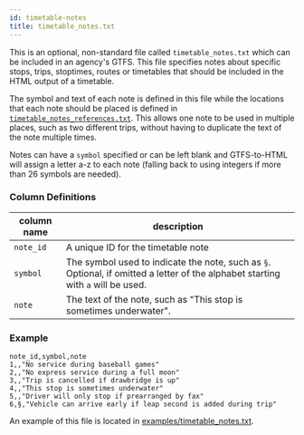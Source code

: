 ```yaml
---
id: timetable-notes
title: timetable_notes.txt
---
```


This is an optional, non-standard file called `timetable_notes.txt` which can be included in an agency's GTFS. This file specifies notes about specific stops, trips, stoptimes, routes or timetables that should be included in the HTML output of a timetable.

The symbol and text of each note is defined in this file while the locations that each note should be placed is defined in [`timetable_notes_references.txt`](/docs/timetable-notes-references). This allows one note to be used in multiple places, such as two different trips, without having to duplicate the text of the note multiple times.

Notes can have a `symbol` specified or can be left blank and GTFS-to-HTML will assign a letter a-z to each note (falling back to using integers if more than 26 symbols are needed).

### Column Definitions

| column name | description |
| ----------- | ----------- |
| `note_id` | A unique ID for the timetable note |
| `symbol` | The symbol used to indicate the note, such as `§`. Optional, if omitted a letter of the alphabet starting with `a` will be used. |
| `note` | The text of the note, such as "This stop is sometimes underwater". |

### Example

```csv
note_id,symbol,note
1,,"No service during baseball games"
2,,"No express service during a full moon"
3,,"Trip is cancelled if drawbridge is up"
4,,"This stop is sometimes underwater"
5,,"Driver will only stop if prearranged by fax"
6,§,"Vehicle can arrive early if leap second is added during trip"
```

An example of this file is located in [examples/timetable_notes.txt](https://github.com/BlinkTagInc/gtfs-to-html/blob/master/examples/timetable_notes.txt).
